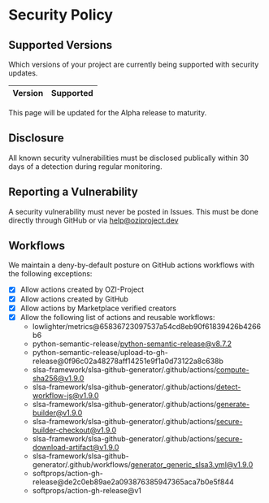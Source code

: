 # Security Policy

## Supported Versions

Which versions of your project are
currently being supported with security updates.

| Version | Supported          |
| ------- | ------------------ |

This page will be updated for the Alpha release to maturity.

## Disclosure

All known security vulnerabilities must be disclosed publically within 30 days of a detection during regular monitoring.

## Reporting a Vulnerability

A security vulnerability must never be posted in Issues.
This must be done directly through GitHub or via help@oziproject.dev

## Workflows

We maintain a deny-by-default posture on GitHub actions workflows with the following exceptions:
- [x] Allow actions created by OZI-Project
- [x] Allow actions created by GitHub
- [x] Allow actions by Marketplace verified creators
- [x] Allow the following list of actions and reusable workflows:
  - lowlighter/metrics@65836723097537a54cd8eb90f61839426b4266b6
  - python-semantic-release/python-semantic-release@v8.7.2
  - python-semantic-release/upload-to-gh-release@0f96c02a48278aff14251e9f1a0d73122a8c638b
  - slsa-framework/slsa-github-generator/.github/actions/compute-sha256@v1.9.0
  - slsa-framework/slsa-github-generator/.github/actions/detect-workflow-js@v1.9.0
  - slsa-framework/slsa-github-generator/.github/actions/generate-builder@v1.9.0
  - slsa-framework/slsa-github-generator/.github/actions/secure-builder-checkout@v1.9.0
  - slsa-framework/slsa-github-generator/.github/actions/secure-download-artifact@v1.9.0
  - slsa-framework/slsa-github-generator/.github/workflows/generator_generic_slsa3.yml@v1.9.0
  - softprops/action-gh-release@de2c0eb89ae2a093876385947365aca7b0e5f844
  - softprops/action-gh-release@v1
